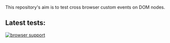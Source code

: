 This repository's aim is to test cross browser custom events on DOM nodes.

Latest tests:
---

[![browser support](https://ci.testling.com/acconut/emit.png)
](https://ci.testling.com/acconut/emit)
